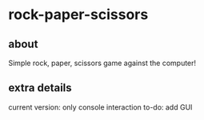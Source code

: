 # rock-paper-scissors
## about
Simple rock, paper, scissors game against the computer! 


## extra details
current version: only console interaction
to-do: add GUI
